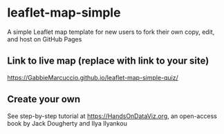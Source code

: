 # leaflet-map-simple
A simple Leaflet map template for new users to fork their own copy, edit, and host on GitHub Pages

## Link to live map (replace with link to your site)
https://GabbieMarcuccio.github.io/leaflet-map-simple-quiz/

## Create your own
See step-by-step tutorial at https://HandsOnDataViz.org, an open-access book by Jack Dougherty and Ilya Ilyankou
